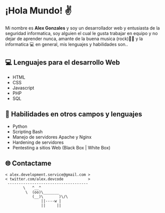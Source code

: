 # ¡Hola Mundo! ✌️

Mi nombre es **Alex Gonzales** y soy un desarrollador web y entusiasta de la seguridad informatica, soy alguien el cual le gusta trabajar
en equipo y no dejar de aprender nunca, amante de la buena musica (rock)🤟🎸 y la informatica 💻 en general, mis lenguajes y habilidades son..

## 💻 Lenguajes para el desarrollo Web
- HTML
- CSS
- Javascript
- PHP
- SQL

## 📡 Habilidades en otros campos y lenguajes

- Python
- Scripting Bash
- Manejo de servidores Apache y Nginx
- Hardening de servidores
- Pentesting a sitios Web (Black Box | White Box)

## 🌐 Contactame

```
< alex.development.service@gmail.com >
< twitter.com/alex.devcode           >
 ------------------------------------
        \   ^__^
         \  (oo)\_______
            (__)\       )\/\
                ||----w |
                ||     ||
```

